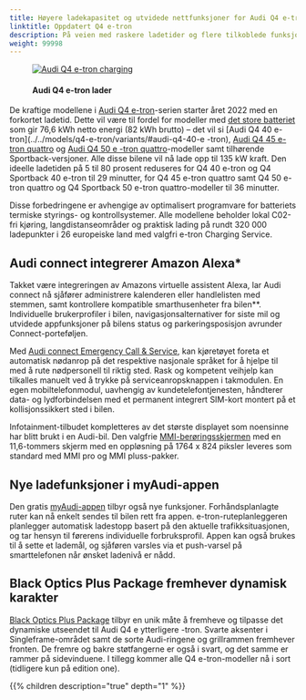 ```yaml
---
title: Høyere ladekapasitet og utvidede nettfunksjoner for Audi Q4 e-tron
linktitle: Oppdatert Q4 e-tron
description: På veien med raskere ladetider og flere tilkoblede funksjoner. Audi fremmer konsekvent sin helelektriske Q4 e-tron modellserie. Q4 e-tron og Q4 Sportback e-tron-modellene får en rekke nye funksjoner. Kunder kan se frem til raskere ladetider for modeller med store batterier samt et utvidet tilbud via Audi connect og myAudi-appen.
weight: 99998
---
```

<!-- markdownlint-disable MD033 -->
<figure>
    <a href="https://media.electrichasgoneaudi.net/multimedia/articles/updateq4/q4charging.jpg">
<img src="https://media.electrichasgoneaudi.net/multimedia/articles/updateq4/q4chargings.jpg" alt="Audi Q4 e-tron charging" title="Audi Q4 e-tron charging">
    </a>
    <figcaption><h4>Audi Q4 e-tron lader</h4></figcaption>
</figure>

De kraftige modellene i [Audi Q4 e-tron](../../models/q4-e-tron/)-serien starter året 2022 med en forkortet ladetid. Dette vil være til fordel for modeller med [det store batteriet](../../models/q4-e-tron/drivetrain/battery/#battery-q4-40-e-tron-and-q4-50-e-tron) som gir 76,6 kWh netto energi (82 kWh brutto) – det vil si [Audi Q4 40 e-tron](../../models/q4-e-tron/variants/#audi-q4-40-e -tron), [Audi Q4 45 e-tron quattro](../../models/q4-e-tron/variants/#audi-q4-45-e-tron-quattro) og [Audi Q4 50 e -tron quattro](../../models/q4-e-tron/variants/#audi-q4-50-e-tron-quattro)-modeller samt tilhørende Sportback-versjoner. Alle disse bilene vil nå lade opp til 135 kW kraft. Den ideelle ladetiden på 5 til 80 prosent reduseres for Q4 40 e-tron og Q4 Sportback 40 e-tron til 29 minutter, for Q4 45 e-tron quattro samt Q4 50 e-tron quattro og Q4 Sportback 50 e-tron quattro-modeller til 36 minutter.

Disse forbedringene er avhengige av optimalisert programvare for batteriets termiske styrings- og kontrollsystemer. Alle modellene beholder lokal C02-fri kjøring, langdistanseområder og praktisk lading på rundt 320 000 ladepunkter i 26 europeiske land med valgfri e-tron Charging Service.

## Audi connect integrerer Amazon Alexa*

Takket være integreringen av Amazons virtuelle assistent Alexa, lar Audi connect nå sjåfører administrere kalenderen eller handlelisten med stemmen, samt kontrollere kompatible smarthusenheter fra bilen**. Individuelle brukerprofiler i bilen, navigasjonsalternativer for siste mil og utvidede appfunksjoner på bilens status og parkeringsposisjon avrunder Connect-porteføljen.

Med [Audi connect Emergency Call & Service](../../technology/audiconnect/emergencycallandservice/), kan kjøretøyet foreta et automatisk nødanrop på det respektive nasjonale språket for å hjelpe til med å rute nødpersonell til riktig sted. Rask og kompetent veihjelp kan tilkalles manuelt ved å trykke på serviceanropsknappen i takmodulen. En egen mobiltelefonmodul, uavhengig av kundetelefontjenesten, håndterer data- og lydforbindelsen med et permanent integrert SIM-kort montert på et kollisjonssikkert sted i bilen.

Infotainment-tilbudet kompletteres av det største displayet som noensinne har blitt brukt i en Audi-bil. Den valgfrie [MMI-berøringsskjermen](../../models/q4-e-tron/technology/uiandoperations/mmi/) med en 11,6-tommers skjerm med en oppløsning på 1764 x 824 piksler leveres som standard med MMI pro og MMI pluss-pakker.

## Nye ladefunksjoner i myAudi-appen

Den gratis [myAudi-appen](../../technology/audiconnect/myaudi/) tilbyr også nye funksjoner. Forhåndsplanlagte ruter kan nå enkelt sendes til bilen rett fra appen. e-tron-ruteplanleggeren planlegger automatisk ladestopp basert på den aktuelle trafikksituasjonen, og tar hensyn til førerens individuelle forbruksprofil. Appen kan også brukes til å sette et lademål, og sjåføren varsles via et push-varsel på smarttelefonen når ønsket ladenivå er nådd.

## Black Optics Plus Package fremhever dynamisk karakter

[Black Optics Plus Package](../../models/q4-e-tron/exterior/optics/#black-optics-plus) tilbyr en unik måte å fremheve og tilpasse det dynamiske utseendet til Audi Q4 e ytterligere -tron. Svarte aksenter i Singleframe-området samt de sorte Audi-ringene og grillrammen fremhever fronten. De fremre og bakre støtfangerne er også i svart, og det samme er rammer på sidevinduene. I tillegg kommer alle Q4 e-tron-modeller nå i sort (tidligere kun på edition one).

{{% children description="true" depth="1" %}}
